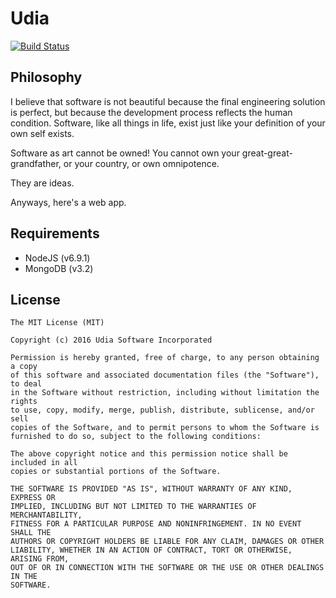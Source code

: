 # Udia

[![Build Status](https://travis-ci.org/udia-software/udia.svg?branch=master)](https://travis-ci.org/udia-software/udia)

## Philosophy

I believe that software is not beautiful because the final engineering solution is perfect, but because the development
process reflects the human condition. Software, like all things in life, exist just like your definition of your
own self exists.

Software as art cannot be owned! You cannot own your great-great-grandfather, or your country, or own omnipotence.

They are ideas.

Anyways, here's a web app.

## Requirements

- NodeJS (v6.9.1)
- MongoDB (v3.2)

## License

```text
The MIT License (MIT)

Copyright (c) 2016 Udia Software Incorporated

Permission is hereby granted, free of charge, to any person obtaining a copy
of this software and associated documentation files (the "Software"), to deal
in the Software without restriction, including without limitation the rights
to use, copy, modify, merge, publish, distribute, sublicense, and/or sell
copies of the Software, and to permit persons to whom the Software is
furnished to do so, subject to the following conditions:

The above copyright notice and this permission notice shall be included in all
copies or substantial portions of the Software.

THE SOFTWARE IS PROVIDED "AS IS", WITHOUT WARRANTY OF ANY KIND, EXPRESS OR
IMPLIED, INCLUDING BUT NOT LIMITED TO THE WARRANTIES OF MERCHANTABILITY,
FITNESS FOR A PARTICULAR PURPOSE AND NONINFRINGEMENT. IN NO EVENT SHALL THE
AUTHORS OR COPYRIGHT HOLDERS BE LIABLE FOR ANY CLAIM, DAMAGES OR OTHER
LIABILITY, WHETHER IN AN ACTION OF CONTRACT, TORT OR OTHERWISE, ARISING FROM,
OUT OF OR IN CONNECTION WITH THE SOFTWARE OR THE USE OR OTHER DEALINGS IN THE
SOFTWARE.
```